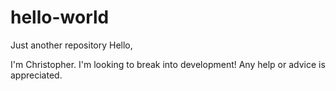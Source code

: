 # hello-world
Just another repository
Hello,

I'm Christopher.  I'm looking to break into development!  Any help or advice is appreciated.
